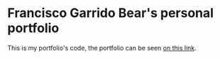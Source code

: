 # Francisco Garrido Bear's personal portfolio

This is my portfolio's code, the portfolio can be seen [on this link](https://franciscogabe.github.io/portfolio/).
